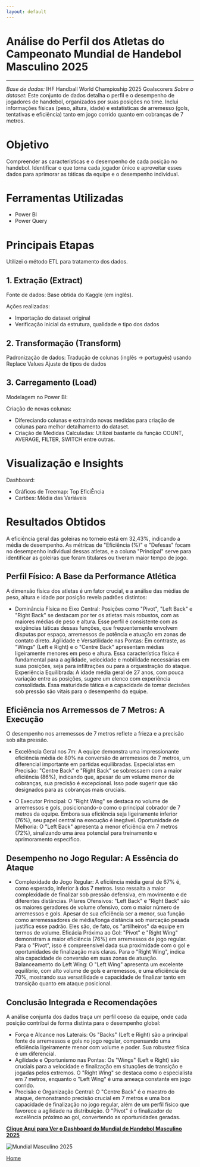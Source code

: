 ```yaml
---
layout: default
---
```


#  Análise do Perfil dos Atletas do Campeonato Mundial de Handebol Masculino 2025

---
*Base de dados:* IHF Handball World Champioship 2025 Goalscorers
*Sobre o dataset:* Este conjunto de dados detalha o perfil e o desempenho de jogadores de handebol, organizados por suas posições no time. 
Inclui informações físicas (peso, altura, idade) e estatísticas de arremesso (gols, tentativas e eficiência) tanto em jogo corrido quanto em cobranças de 7 metros.


# Objetivo
Compreender as características e o desempenho de cada posição no handebol. Identificar o que torna cada jogador único e aproveitar esses dados para aprimorar as táticas da equipe e o desempenho individual.


# Ferramentas Utilizadas
* Power BI
* Power Query


# Principais Etapas
Utilizei o método ETL para tratamento dos dados.

## 1. Extração (Extract)
Fonte de dados: Base obtida do Kaggle (em inglês).

Ações realizadas:
* Importação do dataset original
* Verificação inicial da estrutura, qualidade e tipo dos dados

## 2. Transformação (Transform)
Padronização de dados:
Tradução de colunas (inglês → português) usando Replace Values
Ajuste de tipos de dados

## 3. Carregamento (Load)
Modelagem no Power BI:

Criação de novas colunas:
* Difereciando colunas e extraindo novas medidas para criação de colunas para melhor detalhamento do dataset.
* Criação de Medidas Calculadas: Utilizei bastante da função COUNT, AVERAGE, FILTER, SWITCH entre outras.


# Visualização e Insights

Dashboard:
* Gráficos de Treemap: Top EficiÊncia
* Cartões: Média das Variáveis

# Resultados Obtidos

A eficiência geral das goleiras no torneio está em 32,43%, indicando a média de desempenho. As métricas de "Eficiência (%)" 
e "Defesas" focam no desempenho individual dessas atletas, e a coluna "Principal" serve para identificar as goleiras que foram titulares ou tiveram maior tempo de jogo.

## Perfil Físico: A Base da Performance Atlética

A dimensão física dos atletas é um fator crucial, e a análise das médias de peso, altura e idade por posição revela padrões distintos:

* Dominância Física no Eixo Central: Posições como "Pivot", "Left Back" e "Right Back" se destacam por ter os atletas mais robustos, com as maiores médias de peso e altura. Esse perfil é consistente com as exigências táticas dessas funções, que frequentemente envolvem disputas por espaço, arremessos de potência e atuação em zonas de contato direto.
Agilidade e Versatilidade nas Pontas: Em contraste, as "Wings" (Left e Right) e o "Centre Back" apresentam médias ligeiramente menores em peso e altura. Essa característica física é fundamental para a agilidade, velocidade e mobilidade necessárias em suas posições, seja para infiltrações ou para a orquestração do ataque.
Experiência Equilibrada: A idade média geral de 27 anos, com pouca variação entre as posições, sugere um elenco com experiência consolidada. Essa maturidade tática e a capacidade de tomar decisões sob pressão são vitais para o desempenho da equipe.

## Eficiência nos Arremessos de 7 Metros: A Execução
  
O desempenho nos arremessos de 7 metros reflete a frieza e a precisão sob alta pressão.

* Excelência Geral nos 7m: A equipe demonstra uma impressionante eficiência média de 80% na conversão de arremessos de 7 metros, um diferencial importante em partidas equilibradas.
Especialistas em Precisão: "Centre Back" e "Right Back" se sobressaem com a maior eficiência (86%), indicando que, apesar de um volume menor de cobranças, sua precisão é excepcional. Isso pode sugerir que são designados para as cobranças mais cruciais.

* O Executor Principal: O "Right Wing" se destaca no volume de arremessos e gols, posicionando-o como o principal cobrador de 7 metros da equipe. Embora sua eficiência seja ligeiramente inferior (76%), seu papel central na execução é inegável.
Oportunidade de Melhoria: O "Left Back" apresenta a menor eficiência em 7 metros (72%), sinalizando uma área potencial para treinamento e aprimoramento específico.

## Desempenho no Jogo Regular: A Essência do Ataque

* Complexidade do Jogo Regular: A eficiência média geral de 67% é, como esperado, inferior à dos 7 metros. Isso ressalta a maior complexidade de finalizar sob pressão defensiva, em movimento e de diferentes distâncias.
Pilares Ofensivos: "Left Back" e "Right Back" são os maiores geradores de volume ofensivo, com o maior número de arremessos e gols. Apesar de sua eficiência ser a menor, sua função como arremessadores de média/longa distância sob marcação pesada justifica esse padrão. Eles são, de fato, os "artilheiros" da equipe em termos de volume.
Eficácia Próxima ao Gol: "Pivot" e "Right Wing" demonstram a maior eficiência (76%) em arremessos de jogo regular. Para o "Pivot", isso é compreensível dada sua proximidade com o gol e oportunidades de finalização mais claras. Para o "Right Wing", indica alta capacidade de conversão em suas zonas de atuação.
Balanceamento do Left Wing: O "Left Wing" apresenta um excelente equilíbrio, com alto volume de gols e arremessos, e uma eficiência de 70%, mostrando sua versatilidade e capacidade de finalizar tanto em transição quanto em ataque posicional.

## Conclusão Integrada e Recomendações

A análise conjunta dos dados traça um perfil coeso da equipe, onde cada posição contribui de forma distinta para o desempenho global:

* Força e Alcance nos Laterais: Os "Backs" (Left e Right) são a principal fonte de arremessos e gols no jogo regular, compensando uma eficiência ligeiramente menor com volume e poder. Sua robustez física é um diferencial.
* Agilidade e Oportunismo nas Pontas: Os "Wings" (Left e Right) são cruciais para a velocidade e finalização em situações de transição e jogadas pelos extremos. O "Right Wing" se destaca como o especialista em 7 metros, enquanto o "Left Wing" é uma ameaça constante em jogo corrido.
* Precisão e Organização Central: O "Centre Back" é o maestro do ataque, demonstrando precisão crucial em 7 metros e uma boa capacidade de finalização no jogo regular, além de um perfil físico que favorece a agilidade na distribuição. O "Pivot" é o finalizador de excelência próximo ao gol, convertendo as oportunidades geradas.


[**Clique Aqui para Ver o Dashboard do Mundial de Handebol Masculino 2025**](https://app.powerbi.com/view?r=eyJrIjoiZjc1NGE0NzQtYmQ4YS00MTdmLWEwZDktMTg5YTcxNTMwYmQxIiwidCI6ImE5MWY1ZjM3LThmMzMtNDNlMi04MGJhLThkNzQ5YTVkZWQ1MSJ9)

![Mundial Masculino 2025](images/26%20mundial%20masculino%202025.png)

[Home](https://tamirisguerreiro.github.io/site)

